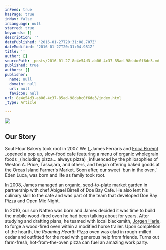 ```yaml
---
inFeed: true
hasPage: true
inNav: false
inLanguage: null
starred: true
keywords: []
description: ''
datePublished: '2016-01-27T20:31:08.707Z'
dateModified: '2016-01-27T20:31:04.981Z'
title: ''
author: []
sourcePath: _posts/2016-01-27-8e4e54d3-ab06-4c37-85ad-98dabc0f6de3.md
published: true
authors: []
publisher:
  name: null
  domain: null
  url: null
  favicon: null
url: 8e4e54d3-ab06-4c37-85ad-98dabc0f6de3/index.html
_type: Article

---
```

![](https://the-grid-user-content.s3-us-west-2.amazonaws.com/99912d69-b26a-43ba-bffb-3ce1c90ddbee.jpg)

## Our Story

Soul Flour Bakery took root in 2007\. We (_James Ferraris and [Erica Ekrem][0]) _opened a pop up, slow-food cafe featuring a menu of organic wholegrain foods _(including pizza... always pizza) _influenced by the philosophies of Weston A. Price, Tassajara, and others, and began offering baked goods at the Orcas Island Farmer's Market. Soon after, our sweet 'bun in the oven,' Eden Luca, was born and life as family took root.

In 2008, James managed an organic, seed-to-plate market garden in partnership with chef Abigael Birrell of Doe Bay Cafe. He also lent his culinary skill to the cafe and was part of the team that developed Doe Bay Pizza and Open Mic Night.

In 2010, our son Natteo was born and James decided it was time to build the mobile wood-fired oven he had been talking about for years. After studying and drafting plans, he teamed with local blacksmith, [Jorgen Harle][1], to forge a wood-fired oven within a modified horse trailer. Upon completion of the hearth, the _Roaming Hearth Pizza_ oven was clad in rough-milled cedar and outfitted for the road with generous help from friends. Turns out farm-fresh, hot-from-the-oven pizza can fuel an amazing work party.

[0]: http://www.odelae.com/
[1]: http://www.jorgenharleblacksmith.com/